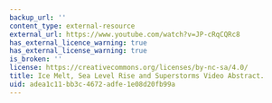 ```yaml
---
backup_url: ''
content_type: external-resource
external_url: https://www.youtube.com/watch?v=JP-cRqCQRc8
has_external_licence_warning: true
has_external_license_warning: true
is_broken: ''
license: https://creativecommons.org/licenses/by-nc-sa/4.0/
title: Ice Melt, Sea Level Rise and Superstorms Video Abstract.
uid: adea1c11-bb3c-4672-adfe-1e08d20fb99a
---
```


